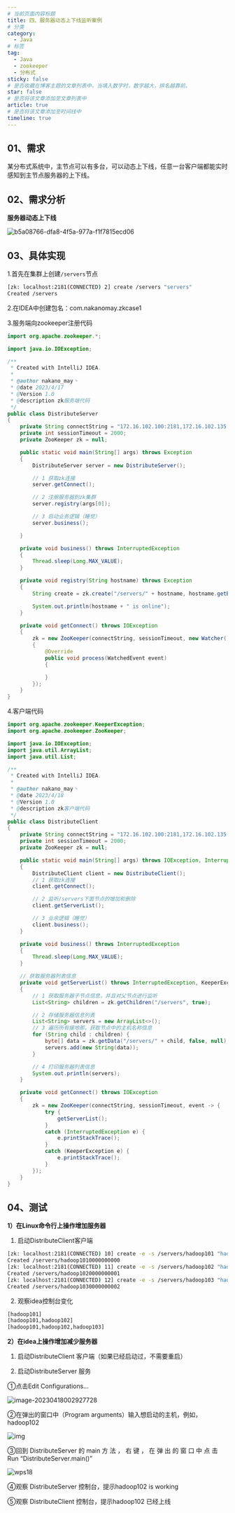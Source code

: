 ```yaml
---
# 当前页面内容标题
title: 四、服务器动态上下线监听案例
# 分类
category:
  - Java
# 标签
tag:
  - Java
  - zookeeper
  - 分布式
sticky: false
# 是否收藏在博客主题的文章列表中，当填入数字时，数字越大，排名越靠前。
star: false
# 是否将该文章添加至文章列表中
article: true
# 是否将该文章添加至时间线中
timeline: true
---
```


## 01、需求

某分布式系统中，主节点可以有多台，可以动态上下线，任意一台客户端都能实时感知到主节点服务器的上下线。

## 02、需求分析

**服务器动态上下线**

![b5a08766-dfa8-4f5a-977a-f1f7815ecd06](./images/b5a08766-dfa8-4f5a-977a-f1f7815ecd06.png)

## 03、具体实现

1.首先在集群上创建`/servers`节点

```sh
[zk: localhost:2181(CONNECTED) 2] create /servers "servers"
Created /servers
```

2.在IDEA中创建包名：com.nakanomay.zkcase1

3.服务端向zookeeper注册代码

```java
import org.apache.zookeeper.*;

import java.io.IOException;

/**
 * Created with IntelliJ IDEA.
 *
 * @author nakano_may丶
 * @date 2023/4/17
 * @Version 1.0
 * @description zk服务端代码
 */
public class DistributeServer
{
    private String connectString = "172.16.102.100:2181,172.16.102.135:2181,172.16.102.136:2181";
    private int sessionTimeout = 2000;
    private ZooKeeper zk = null;

    public static void main(String[] args) throws Exception
    {
        DistributeServer server = new DistributeServer();

        // 1 获取zk连接
        server.getConnect();

        // 2 注册服务器到zk集群
        server.registry(args[0]);

        // 3 启动业务逻辑（睡觉）
        server.business();

    }

    private void business() throws InterruptedException
    {
        Thread.sleep(Long.MAX_VALUE);
    }

    private void registry(String hostname) throws Exception
    {
        String create = zk.create("/servers/" + hostname, hostname.getBytes(), ZooDefs.Ids.OPEN_ACL_UNSAFE, CreateMode.EPHEMERAL_SEQUENTIAL);

        System.out.println(hostname + " is online");
    }

    private void getConnect() throws IOException
    {
        zk = new ZooKeeper(connectString, sessionTimeout, new Watcher()
        {
            @Override
            public void process(WatchedEvent event)
            {

            }
        });
    }
}
```

4.客户端代码

```java
import org.apache.zookeeper.KeeperException;
import org.apache.zookeeper.ZooKeeper;

import java.io.IOException;
import java.util.ArrayList;
import java.util.List;

/**
 * Created with IntelliJ IDEA.
 *
 * @author nakano_may丶
 * @date 2023/4/18
 * @Version 1.0
 * @description zk客户端代码
 */
public class DistributeClient
{
    private String connectString = "172.16.102.100:2181,172.16.102.135:2181,172.16.102.136:2181";
    private int sessionTimeout = 2000;
    private ZooKeeper zk = null;

    public static void main(String[] args) throws IOException, InterruptedException, KeeperException
    {
        DistributeClient client = new DistributeClient();
        // 1 获取zk连接
        client.getConnect();

        // 2 监听/servers下面节点的增加和删除
        client.getServerList();

        // 3 业余逻辑（睡觉）
        client.business();
    }

    private void business() throws InterruptedException
    {
        Thread.sleep(Long.MAX_VALUE);
    }

    // 获取服务器列表信息
    private void getServerList() throws InterruptedException, KeeperException
    {
        // 1 获取服务器子节点信息，并且对父节点进行监听
        List<String> children = zk.getChildren("/servers", true);

        // 2 存储服务器信息列表
        List<String> servers = new ArrayList<>();
        // 3 遍历所有接地那，获取节点中的主机名称信息
        for (String child : children) {
            byte[] data = zk.getData("/servers/" + child, false, null);
            servers.add(new String(data));
        }

        // 4 打印服务器列表信息
        System.out.println(servers);
    }

    private void getConnect() throws IOException
    {
        zk = new ZooKeeper(connectString, sessionTimeout, event -> {
            try {
                getServerList();
            }
            catch (InterruptedException e) {
                e.printStackTrace();
            }
            catch (KeeperException e) {
                e.printStackTrace();
            }
        });
    }
}
```

## 04、测试

**1）在Linux命令行上操作增加服务器**

1. 启动DistributeClient客户端

```sh
[zk: localhost:2181(CONNECTED) 10] create -e -s /servers/hadoop101 "hadoop101"
Created /servers/hadoop1010000000000
[zk: localhost:2181(CONNECTED) 11] create -e -s /servers/hadoop102 "hadoop102"
Created /servers/hadoop1020000000001
[zk: localhost:2181(CONNECTED) 12] create -e -s /servers/hadoop103 "hadoop103"
Created /servers/hadoop1030000000002
```

2. 观察idea控制台变化

```sh
[hadoop101]
[hadoop101,hadoop102]
[hadoop101,hadoop102,hadoop103]
```

**2）在idea上操作增加减少服务器**

1. 启动DistributeClient 客户端（如果已经启动过，不需要重启）

2. 启动DistributeServer 服务

①点击Edit Configurations…

![image-20230418002927728](./images/image-20230418002927728.png)

②在弹出的窗口中（Program arguments）输入想启动的主机，例如，hadoop102

![img](./images/wps17.png)

③回到 DistributeServer 的 main 方 法 ， 右 键 ， 在 弹 出 的 窗 口 中 点 击 Run “DistributeServer.main()”

![wps18](./images/wps18.png)

④观察 DistributeServer 控制台，提示hadoop102 is working

⑤观察 DistributeClient 控制台，提示hadoop102 已经上线